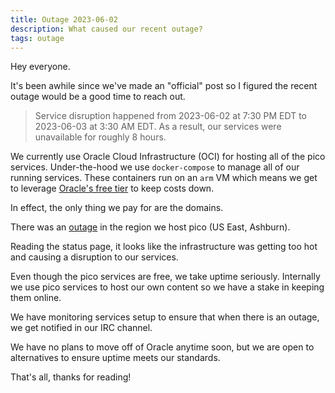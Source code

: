 ```yaml
---
title: Outage 2023-06-02
description: What caused our recent outage?
tags: outage
---
```


Hey everyone.

It's been awhile since we've made an "official" post so I figured the recent
outage would be a good time to reach out.

> Service disruption happened from 2023-06-02 at 7:30 PM EDT to 2023-06-03 at
> 3:30 AM EDT. As a result, our services were unavailable for roughly 8 hours.

We currently use Oracle Cloud Infrastructure (OCI) for hosting all of the pico
services. Under-the-hood we use `docker-compose` to manage all of our running
services. These containers run on an `arm` VM which means we get to leverage
[Oracle's free tier](https://www.oracle.com/cloud/free/) to keep costs down.

In effect, the only thing we pay for are the domains.

There was an
[outage](https://ocistatus.oraclecloud.com/#/incidents/ocid1.oraclecloudincident.oc1.phx.amaaaaaavwew44aadod6jhd7jyvjnsiib3x2yppv4tf2qvjrlfdf32usdquq)
in the region we host pico (US East, Ashburn).

Reading the status page, it looks like the infrastructure was getting too hot
and causing a disruption to our services.

Even though the pico services are free, we take uptime seriously. Internally we
use pico services to host our own content so we have a stake in keeping them
online.

We have monitoring services setup to ensure that when there is an outage, we get
notified in our IRC channel.

We have no plans to move off of Oracle anytime soon, but we are open to
alternatives to ensure uptime meets our standards.

That's all, thanks for reading!
